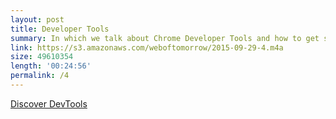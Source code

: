 ```yaml
---
layout: post
title: Developer Tools
summary: In which we talk about Chrome Developer Tools and how to get started.
link: https://s3.amazonaws.com/weboftomorrow/2015-09-29-4.m4a
size: 49610354
length: '00:24:56'
permalink: /4
---
```


[Discover DevTools](http://discover-devtools.codeschool.com/)
